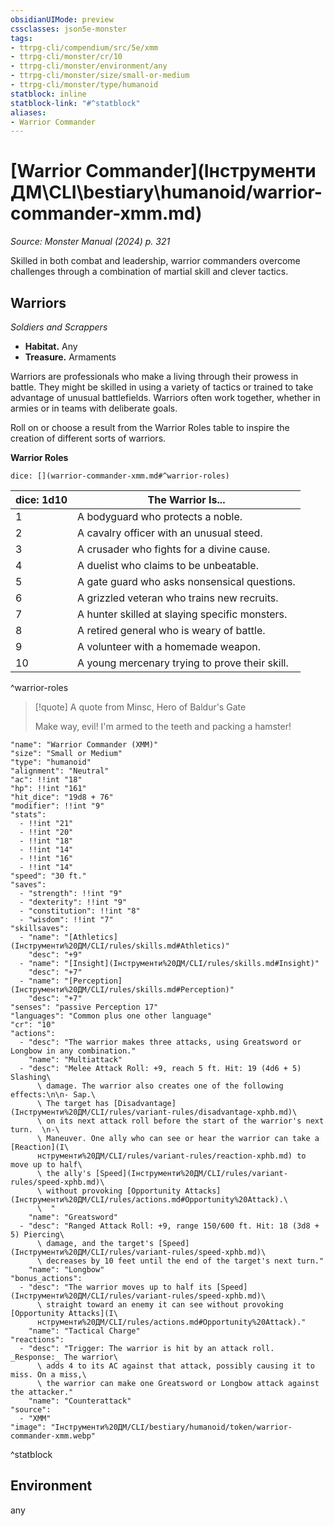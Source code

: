 ```yaml
---
obsidianUIMode: preview
cssclasses: json5e-monster
tags:
- ttrpg-cli/compendium/src/5e/xmm
- ttrpg-cli/monster/cr/10
- ttrpg-cli/monster/environment/any
- ttrpg-cli/monster/size/small-or-medium
- ttrpg-cli/monster/type/humanoid
statblock: inline
statblock-link: "#^statblock"
aliases:
- Warrior Commander
---
```

# [Warrior Commander](Інструменти ДМ\CLI\bestiary\humanoid/warrior-commander-xmm.md)
*Source: Monster Manual (2024) p. 321*  

Skilled in both combat and leadership, warrior commanders overcome challenges through a combination of martial skill and clever tactics.

## Warriors

*Soldiers and Scrappers*

- **Habitat.** Any  
- **Treasure.** Armaments  

Warriors are professionals who make a living through their prowess in battle. They might be skilled in using a variety of tactics or trained to take advantage of unusual battlefields. Warriors often work together, whether in armies or in teams with deliberate goals.

Roll on or choose a result from the Warrior Roles table to inspire the creation of different sorts of warriors.

**Warrior Roles**

`dice: [](warrior-commander-xmm.md#^warrior-roles)`

| dice: 1d10 | The Warrior Is... |
|------------|-------------------|
| 1 | A bodyguard who protects a noble. |
| 2 | A cavalry officer with an unusual steed. |
| 3 | A crusader who fights for a divine cause. |
| 4 | A duelist who claims to be unbeatable. |
| 5 | A gate guard who asks nonsensical questions. |
| 6 | A grizzled veteran who trains new recruits. |
| 7 | A hunter skilled at slaying specific monsters. |
| 8 | A retired general who is weary of battle. |
| 9 | A volunteer with a homemade weapon. |
| 10 | A young mercenary trying to prove their skill. |
^warrior-roles

> [!quote] A quote from Minsc, Hero of Baldur's Gate  
> 
> Make way, evil! I'm armed to the teeth and packing a hamster!


```statblock
"name": "Warrior Commander (XMM)"
"size": "Small or Medium"
"type": "humanoid"
"alignment": "Neutral"
"ac": !!int "18"
"hp": !!int "161"
"hit_dice": "19d8 + 76"
"modifier": !!int "9"
"stats":
  - !!int "21"
  - !!int "20"
  - !!int "18"
  - !!int "14"
  - !!int "16"
  - !!int "14"
"speed": "30 ft."
"saves":
  - "strength": !!int "9"
  - "dexterity": !!int "9"
  - "constitution": !!int "8"
  - "wisdom": !!int "7"
"skillsaves":
  - "name": "[Athletics](Інструменти%20ДМ/CLI/rules/skills.md#Athletics)"
    "desc": "+9"
  - "name": "[Insight](Інструменти%20ДМ/CLI/rules/skills.md#Insight)"
    "desc": "+7"
  - "name": "[Perception](Інструменти%20ДМ/CLI/rules/skills.md#Perception)"
    "desc": "+7"
"senses": "passive Perception 17"
"languages": "Common plus one other language"
"cr": "10"
"actions":
  - "desc": "The warrior makes three attacks, using Greatsword or Longbow in any combination."
    "name": "Multiattack"
  - "desc": "Melee Attack Roll: +9, reach 5 ft. Hit: 19 (4d6 + 5) Slashing\
      \ damage. The warrior also creates one of the following effects:\n\n- Sap.\
      \ The target has [Disadvantage](Інструменти%20ДМ/CLI/rules/variant-rules/disadvantage-xphb.md)\
      \ on its next attack roll before the start of the warrior's next turn.  \n-\
      \ Maneuver. One ally who can see or hear the warrior can take a [Reaction](І\
      нструменти%20ДМ/CLI/rules/variant-rules/reaction-xphb.md) to move up to half\
      \ the ally's [Speed](Інструменти%20ДМ/CLI/rules/variant-rules/speed-xphb.md)\
      \ without provoking [Opportunity Attacks](Інструменти%20ДМ/CLI/rules/actions.md#Opportunity%20Attack).\
      \  "
    "name": "Greatsword"
  - "desc": "Ranged Attack Roll: +9, range 150/600 ft. Hit: 18 (3d8 + 5) Piercing\
      \ damage, and the target's [Speed](Інструменти%20ДМ/CLI/rules/variant-rules/speed-xphb.md)\
      \ decreases by 10 feet until the end of the target's next turn."
    "name": "Longbow"
"bonus_actions":
  - "desc": "The warrior moves up to half its [Speed](Інструменти%20ДМ/CLI/rules/variant-rules/speed-xphb.md)\
      \ straight toward an enemy it can see without provoking [Opportunity Attacks](І\
      нструменти%20ДМ/CLI/rules/actions.md#Opportunity%20Attack)."
    "name": "Tactical Charge"
"reactions":
  - "desc": "Trigger: The warrior is hit by an attack roll. _Response:_ The warrior\
      \ adds 4 to its AC against that attack, possibly causing it to miss. On a miss,\
      \ the warrior can make one Greatsword or Longbow attack against the attacker."
    "name": "Counterattack"
"source":
  - "XMM"
"image": "Інструменти%20ДМ/CLI/bestiary/humanoid/token/warrior-commander-xmm.webp"
```
^statblock

## Environment

any
